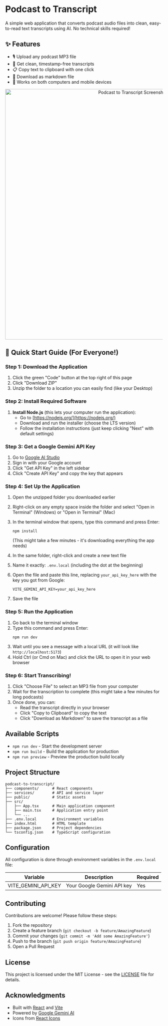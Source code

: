 # Podcast to Transcript

A simple web application that converts podcast audio files into clean, easy-to-read text transcripts using AI. No technical skills required!

## ✨ Features

- 🎙️ Upload any podcast MP3 file
- 📝 Get clean, timestamp-free transcripts
- 📋 Copy text to clipboard with one click
- 💾 Download as markdown file
- 📱 Works on both computers and mobile devices

<div align="center">
  <img src="https://user-images.githubusercontent.com/your_username/your_repo_id/screenshot.png" alt="Podcast to Transcript Screenshot" width="800"/>
</div>

## 🚀 Quick Start Guide (For Everyone!)

### Step 1: Download the Application

1. Click the green "Code" button at the top right of this page
2. Click "Download ZIP"
3. Unzip the folder to a location you can easily find (like your Desktop)

### Step 2: Install Required Software

1. **Install Node.js** (this lets your computer run the application):
   - Go to [https://nodejs.org/](https://nodejs.org/)
   - Download and run the installer (choose the LTS version)
   - Follow the installation instructions (just keep clicking "Next" with default settings)

### Step 3: Get a Google Gemini API Key

1. Go to [Google AI Studio](https://makersuite.google.com/)
2. Sign in with your Google account
3. Click "Get API Key" in the left sidebar
4. Click "Create API Key" and copy the key that appears

### Step 4: Set Up the Application

1. Open the unzipped folder you downloaded earlier
2. Right-click on any empty space inside the folder and select "Open in Terminal" (Windows) or "Open in Terminal" (Mac)
3. In the terminal window that opens, type this command and press Enter:
   ```
   npm install
   ```
   (This might take a few minutes - it's downloading everything the app needs)

4. In the same folder, right-click and create a new text file
5. Name it exactly: `.env.local` (including the dot at the beginning)
6. Open the file and paste this line, replacing `your_api_key_here` with the key you got from Google:
   ```
   VITE_GEMINI_API_KEY=your_api_key_here
   ```
7. Save the file

### Step 5: Run the Application

1. Go back to the terminal window
2. Type this command and press Enter:
   ```
   npm run dev
   ```
3. Wait until you see a message with a local URL (it will look like `http://localhost:5173`)
4. Hold Ctrl (or Cmd on Mac) and click the URL to open it in your web browser

### Step 6: Start Transcribing!

1. Click "Choose File" to select an MP3 file from your computer
2. Wait for the transcription to complete (this might take a few minutes for long podcasts)
3. Once done, you can:
   - Read the transcript directly in your browser
   - Click "Copy to Clipboard" to copy the text
   - Click "Download as Markdown" to save the transcript as a file

## Available Scripts

- `npm run dev` - Start the development server
- `npm run build` - Build the application for production
- `npm run preview` - Preview the production build locally

## Project Structure

```
podcast-to-transcript/
├── components/      # React components
├── services/        # API and service layer
├── public/          # Static assets
├── src/
│   ├── App.tsx      # Main application component
│   ├── main.tsx     # Application entry point
│   └── ...
├── .env.local       # Environment variables
├── index.html       # HTML template
├── package.json     # Project dependencies
└── tsconfig.json    # TypeScript configuration
```

## Configuration

All configuration is done through environment variables in the `.env.local` file:

| Variable           | Description                           | Required |
|--------------------|---------------------------------------|----------|
| VITE_GEMINI_API_KEY | Your Google Gemini API key           | Yes      |

## Contributing

Contributions are welcome! Please follow these steps:

1. Fork the repository
2. Create a feature branch (`git checkout -b feature/AmazingFeature`)
3. Commit your changes (`git commit -m 'Add some AmazingFeature'`)
4. Push to the branch (`git push origin feature/AmazingFeature`)
5. Open a Pull Request

## License

This project is licensed under the MIT License - see the [LICENSE](LICENSE) file for details.

## Acknowledgments

- Built with [React](https://reactjs.org/) and [Vite](https://vitejs.dev/)
- Powered by [Google Gemini AI](https://ai.google/)
- Icons from [React Icons](https://react-icons.github.io/react-icons/)
